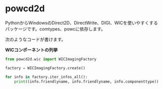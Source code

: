 # powcd2d
PythonからWindowsのDirect2D、DirectWrite、DIGI、WICを使いやすくするパッケージです。comtypes、powcに依存します。 

次のようなコードが書けます。

**WICコンポーネントの列挙**

```py
from powcd2d.wic import WICImagingFactory

factory = WICImagingFactory.create()

for info in factory.iter_infos_all():
    print((info.friendlyname, info.friendlyname, info.componenttype))
```
